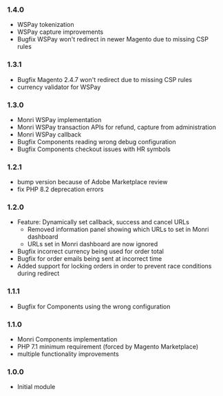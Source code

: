 ### 1.4.0
- WSPay tokenization
- WSPay capture improvements
- Bugfix WSPay won't redirect in newer Magento due to missing CSP rules

### 1.3.1
- Bugfix Magento 2.4.7 won't redirect due to missing CSP rules
- currency validator for WSPay 

### 1.3.0
- Monri WSPay implementation
- Monri WSPay transaction APIs for refund, capture from administration
- Monri WSPay callback
- Bugfix Components reading wrong debug configuration
- Bugfix Components checkout issues with HR symbols

### 1.2.1
- bump version because of Adobe Marketplace review
- fix PHP 8.2 deprecation errors

### 1.2.0
- Feature: Dynamically set callback, success and cancel URLs
  - Removed information panel showing which URLs to set in Monri dashboard
  - URLs set in Monri dashboard are now ignored
- Bugfix incorrect currency being used for order total
- Bugfix for order emails being sent at incorrect time
- Added support for locking orders in order to prevent race conditions during redirect

### 1.1.1
- Bugfix for Components using the wrong configuration

### 1.1.0
- Monri Components implementation
- PHP 7.1 minimum requirement (forced by Magento Marketplace)
- multiple functionality improvements

### 1.0.0 
- Initial module
